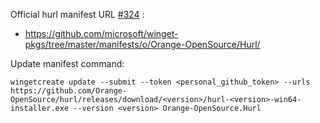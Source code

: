 Official hurl manifest URL [#324](https://github.com/Orange-OpenSource/hurl/issues/324) :

- https://github.com/microsoft/winget-pkgs/tree/master/manifests/o/Orange-OpenSource/Hurl/

Update manifest command:
 
```
wingetcreate update --submit --token <personal_github_token> --urls https://github.com/Orange-OpenSource/hurl/releases/download/<version>/hurl-<version>-win64-installer.exe --version <version> Orange-OpenSource.Hurl
```
